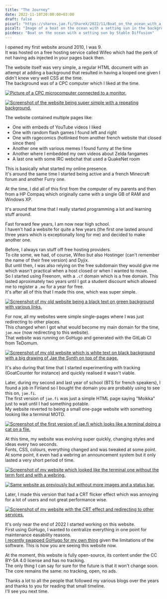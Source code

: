 ```yaml
---
title: "The Journey"
date: 2022-11-10T20:00:00+03:00
draft: false
picurl: "https://sharex.jae.fi/ShareX/2022/11/Boat_on_the_ocean_with_a_setting_sun_Seed-620530_Steps-45_Guidance-12.png"
picalt: "Image of a boat on the ocean with a setting sun in the background."
picdesc: "Boat on the ocean with a setting sun by Stable Diffusion"
---
```


I opened my first website around 2010, I was 9.  
It was hosted on a free hosting service called Wifeo which had the perk of not having ads injected in your pages back then.

The website itself was very simple, a regular HTML document with an attempt at adding a background that resulted in having a looped one given I didn't knew very well CSS at the time.  
The background was of a CPC computer which I liked at the time.

[![Picture of a CPC microcomputer connected to a monitor.](https://sharex.jae.fi/ShareX/2022/11/index.jpeg)](https://sharex.jae.fi/ShareX/2022/11/index.jpeg)

[![Screenshot of the website being super simple with a repeating background.](https://sharex.jae.fi/ShareX/2022/11/firefox_Ay3V76ZwJw.png)](https://sharex.jae.fi/ShareX/2022/11/firefox_Ay3V76ZwJw.png)

The website contained multiple pages like:
 - One with embeds of YouTube videos I liked
 - One with random flash games I found left and right
 - One with ragecomics (hotlinked from another french website that closed since then)
 - Another one with various memes I found funny at the time
 - Another where I embedded my own videos about Zelda fangames
 - A last one with some IRC webchat that used a QuakeNet room

This is basically what started my online presence.  
It's around the same time I started being active and a french Minecraft forum and another Furry one.

At the time, I did all of this first from the computer of my parents and then from a HP Compaq which originally came with a single GB of RAM and Windows XP.

It's around that time that I really started programming a lot and learning stuff around.  

Fast forward few years, I am now near high school.  
I haven't had a website for quite a few years (the first one lasted around three years which is exceptionally long for me) and decided to make another one.

Before, I always ran stuff off free hosting providers.  
To cite some, we had, of course, Wifeo but also Hostinger (can't remember the name of their free version) and Dyjix.  
But until then, I was also relying on the free subdomain they would give me which wasn't practical when a host closed or when I wanted to move.  
So I started using Freenom, with a `.cf` domain which is a free domain. This lasted aproximately two years until I got a student discount which allowed me to register a `.me` for a year for free.  
It's after all of this that I made this one, which was super simple.

[![Screenshot of my old website being a black text on green background with various links.](https://sharex.jae.fi/ShareX/2022/11/firefox_6u3LiVWUQv.png)](https://sharex.jae.fi/ShareX/2022/11/firefox_6u3LiVWUQv.png)

For now, all my websites were simple single-pages where I was just redirecting to other places.  
This changed when I got what would become my main domain for the time, `jae.moe` (now redirecting to this website).  
That website was running on GoHugo and generated with the GitLab CI from TeDomum.

[![Screenshot of my old website which is white text on black background with a big drawing of Jae the Synth on top of the page.](https://sharex.jae.fi/ShareX/2022/11/firefox_PjAI0gCeVl.png)](https://sharex.jae.fi/ShareX/2022/11/firefox_PjAI0gCeVl.png)

It's also during that time that I started experimenting with tracking (GoatCounter for instance) and quickly realised it wasn't viable.

Later, during my second and last year of school (BTS for french speakers), I found a job in Finland so I bought the domain you are probably using to see this on, `jae.fi`.  
The first version of `jae.fi` was just a simple HTML page saying "Moikka" just to wait until I had something potable.  
My website reverted to being a small one-page website with something looking like a terminal MOTD.

[![Screenshot of the first version of jae.fi which looks like a terminal doing a cat on a file.](https://sharex.jae.fi/ShareX/2022/11/firefox_czCdYOxZo1.png)](https://sharex.jae.fi/ShareX/2022/11/firefox_czCdYOxZo1.png)

At this time, my website was evolving super quickly, changing styles and ideas every two seconds.  
Fonts, CSS, colours, everything changed and was tweaked at some point.  
At some point, it even had a webring an announcement system but it only lasted a very short period of time.

[![Screenshot of my website which looked like the terminal one without the term font and with a webring.](https://sharex.jae.fi/ShareX/2022/11/firefox_CJD95shrNm.png)](https://sharex.jae.fi/ShareX/2022/11/firefox_CJD95shrNm.png)

[![Same website as previously but without more images and a status bar.](https://sharex.jae.fi/ShareX/2022/11/firefox_ZnuDYREvsV.png)](https://sharex.jae.fi/ShareX/2022/11/firefox_ZnuDYREvsV.png)

Later, I made this version that had a CRT flicker effect which was annoying for a lot of users and not great performance wise.

[![Screenshot of my website with the CRT effect and redirecting to other services.](https://sharex.jae.fi/ShareX/2022/11/firefox_KpkvFVMWMO.png)](https://sharex.jae.fi/ShareX/2022/11/firefox_KpkvFVMWMO.png)

It's only near the end of 2022 I started working on this website.  
First using GoHugo, I wanted to centralize everything in one point for maintenance easability reasons.  
[I recently swapped GoHugo for my own thing](/blog/2022/10/06/announcing-overengine/) given the limitations of the software. This is how you are seeing this website now.

At the moment, this website is fully open-source, its content under the CC BY-SA 4.0 license and has no tracking.  
The only thing I can say for sure for the future is that it won't change soon.  
The core remains the same: no tracking, open, no ads.

Thanks a lot to all the people that followed my various blogs over the years and thanks to you for reading that small timeline.  
I'll see you next time.
